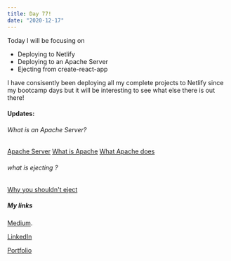 ```yaml
---
title: Day 77!
date: "2020-12-17"
---
```



Today I will be focusing on 

- Deploying to Netlify
- Deploying to an Apache Server
- Ejecting from create-react-app

I have consisently been deploying all my complete projects to Netlify since my bootcamp days but it will be interesting to see what else there is out there!


#### Updates:

###### What is an Apache Server?
[Apache Server](https://www.youtube.com/watch?v=kaaenHXO4t4)
[What is Apache](https://www.wpbeginner.com/glossary/apache/)
[What Apache does](https://www.sumologic.com/blog/apache-web-server-introduction/)


###### what is ejecting ?

[Why you shouldn't eject](https://medium.com/curated-by-versett/dont-eject-your-create-react-app-b123c5247741)



##### My links 
[Medium](https://medium.com/@kalemajoanna).

[LinkedIn](https://www.linkedin.com/in/joanna-e-kalema-a5a5b4136/)

[Portfolio](https://joannathedeveloper.netlify.app/)



